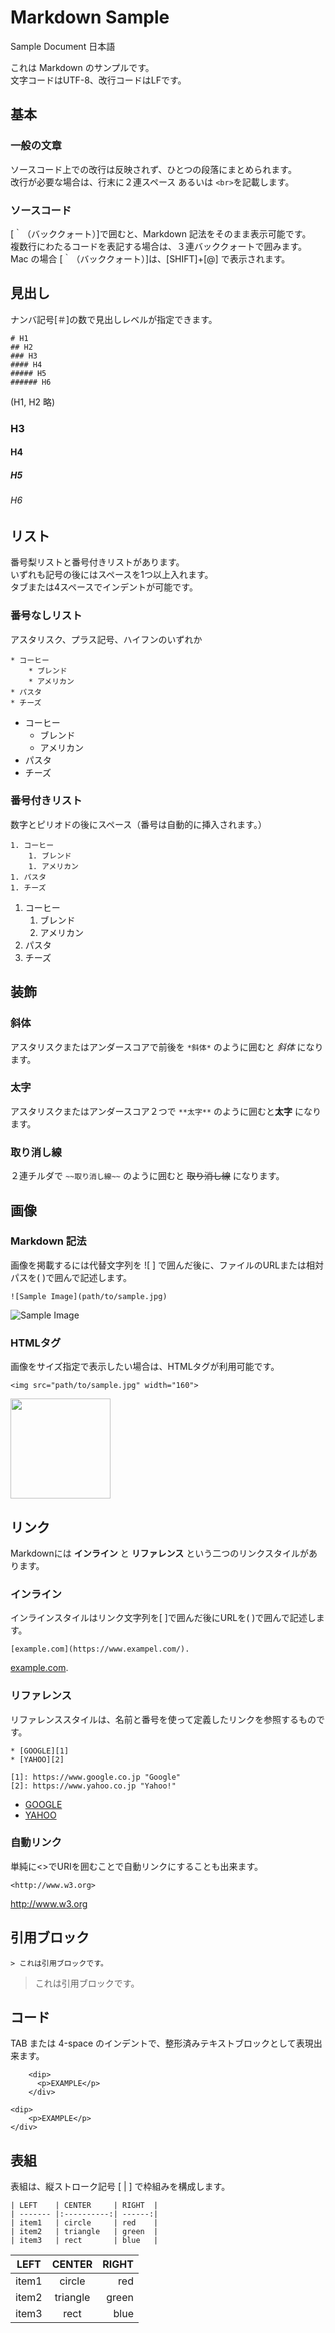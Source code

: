 # Markdown Sample
Sample Document 日本語

これは Markdown のサンプルです。  
文字コードはUTF-8、改行コードはLFです。  


## 基本
### 一般の文章
ソースコード上での改行は反映されず、ひとつの段落にまとめられます。  
改行が必要な場合は、行末に２連スペース あるいは `<br>`を記載します。

### ソースコード
[｀（バッククォート）]で囲むと、Markdown 記法をそのまま表示可能です。  
複数行にわたるコードを表記する場合は、３連バッククォートで囲みます。    
Mac の場合 [｀（バッククォート）]は、[SHIFT]+[@] で表示されます。


## 見出し
ナンバ記号[＃]の数で見出しレベルが指定できます。

```
# H1
## H2
### H3
#### H4
##### H5
###### H6
```
(H1, H2 略)
### H3
#### H4
##### H5
###### H6


## リスト
番号梨リストと番号付きリストがあります。  
いずれも記号の後にはスペースを1つ以上入れます。  
タブまたは4スペースでインデントが可能です。  

### 番号なしリスト
アスタリスク、プラス記号、ハイフンのいずれか

```
* コーヒー
    * ブレンド
    * アメリカン
* パスタ
* チーズ
```

* コーヒー
    * ブレンド
    * アメリカン
* パスタ
* チーズ

### 番号付きリスト
数字とピリオドの後にスペース（番号は自動的に挿入されます。）

```
1. コーヒー
    1. ブレンド
    1. アメリカン
1. パスタ
1. チーズ
```

1. コーヒー
    1. ブレンド
    1. アメリカン
1. パスタ
1. チーズ


## 装飾

### 斜体
アスタリスクまたはアンダースコアで前後を `*斜体*` のように囲むと *斜体* になります。

### 太字
アスタリスクまたはアンダースコア２つで `**太字**` のように囲むと**太字** になります。

### 取り消し線
２連チルダで `~~取り消し線~~` のように囲むと ~~取り消し線~~ になります。


## 画像

### Markdown 記法
画像を掲載するには代替文字列を ![ ] で囲んだ後に、ファイルのURLまたは相対パスを( )で囲んで記述します。

```
![Sample Image](path/to/sample.jpg)
```

![Sample Image](markdown/images/sample.jpg)

### HTMLタグ
画像をサイズ指定で表示したい場合は、HTMLタグが利用可能です。

```
<img src="path/to/sample.jpg" width="160">
```

<img src="markdown/images/sample.jpg" width="160">  


## リンク

Markdownには **インライン** と **リファレンス**  という二つのリンクスタイルがあります。

### インライン
インラインスタイルはリンク文字列を[ ]で囲んだ後にURLを( )で囲んで記述します。  

```
[example.com](https://www.exampel.com/).
```

[example.com](https://www.exampel.com/).


### リファレンス
リファレンススタイルは、名前と番号を使って定義したリンクを参照するものです。

```
* [GOOGLE][1]
* [YAHOO][2]

[1]: https://www.google.co.jp "Google"
[2]: https://www.yahoo.co.jp "Yahoo!"
```

* [GOOGLE][1]
* [YAHOO][2]

[1]: https://www.google.co.jp "Google"
[2]: https://www.yahoo.co.jp "Yahoo!"


### 自動リンク

単純に&lt;&gt;でURIを囲むことで自動リンクにすることも出来ます。

```
<http://www.w3.org>
```

<http://www.w3.org>


## 引用ブロック

```
> これは引用ブロックです。
```
> これは引用ブロックです。


## コード
TAB または 4-space のインデントで、整形済みテキストブロックとして表現出来ます。

```
    <dip>
      <p>EXAMPLE</p>
    </div>
```

    <dip>
        <p>EXAMPLE</p>
    </div>


## 表組
表組は、縦ストローク記号 [ | ] で枠組みを構成します。

```
| LEFT    | CENTER     | RIGHT  |
| ------- |:----------:| ------:|
| item1   | circle     | red    |
| item2   | triangle   | green  |
| item3   | rect       | blue   |
```

| LEFT    | CENTER     | RIGHT  |
| ------- |:----------:| ------:|
| item1   | circle     | red    |
| item2   | triangle   | green  |
| item3   | rect       | blue   |
